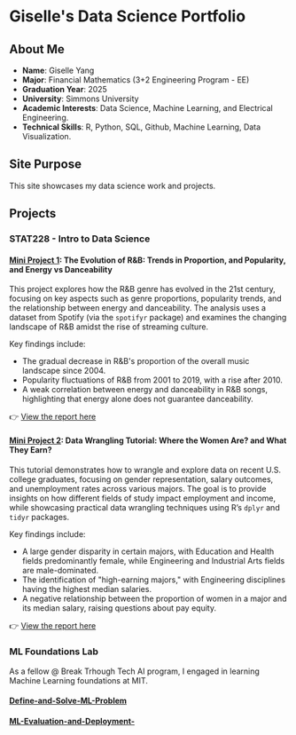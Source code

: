 # Giselle's Data Science Portfolio

## About Me
- **Name**: Giselle Yang
- **Major**: Financial Mathematics (3+2 Engineering Program - EE) 
- **Graduation Year**: 2025
- **University**: Simmons University
- **Academic Interests**: Data Science, Machine Learning, and Electrical Engineering.
- **Technical Skills**: R, Python, SQL, Github, Machine Learning, Data Visualization.

## Site Purpose
This site showcases my data science work and projects.

## Projects

### STAT228 - Intro to Data Science

#### [Mini Project 1](https://github.com/giselleyangzy/STAT228_miniproject_1): The Evolution of R&B: Trends in Proportion, and Popularity, and Energy vs Danceability

This project explores how the R&B genre has evolved in the 21st century, focusing on key aspects such as genre proportions, popularity trends, and the relationship between energy and danceability. The analysis uses a dataset from Spotify (via the `spotifyr` package) and examines the changing landscape of R&B amidst the rise of streaming culture.

Key findings include:

- The gradual decrease in R&B's proportion of the overall music landscape since 2004.
- Popularity fluctuations of R&B from 2001 to 2019, with a rise after 2010.
- A weak correlation between energy and danceability in R&B songs, highlighting that energy alone does not guarantee danceability.

👉 [View the report here](https://giselleyangzy.github.io/STAT228_miniproject_1/mini_project_1.html)

#### [Mini Project 2](https://github.com/giselleyangzy/STAT228_miniproject_2): Data Wrangling Tutorial: Where the Women Are? and What They Earn?

This tutorial demonstrates how to wrangle and explore data on recent U.S. college graduates, focusing on gender representation, salary outcomes, and unemployment rates across various majors. The goal is to provide insights on how different fields of study impact employment and income, while showcasing practical data wrangling techniques using R’s `dplyr` and `tidyr` packages.

Key findings include:

- A large gender disparity in certain majors, with Education and Health fields predominantly female, while Engineering and Industrial Arts fields are male-dominated.
- The identification of "high-earning majors," with Engineering disciplines having the highest median salaries.
- A negative relationship between the proportion of women in a major and its median salary, raising questions about pay equity.

👉 [View the report here](https://giselleyangzy.github.io/STAT228_miniproject_2/mini_project_2.html)

### ML Foundations Lab 

As a fellow @ Break Trhough Tech AI program, I engaged in learning Machine Learning foundations at MIT. 

#### [Define-and-Solve-ML-Problem](https://github.com/giselleyangzy/Define-and-Solve-ML-Problem)

#### [ML-Evaluation-and-Deployment-](https://github.com/giselleyangzy/ML-Evaluation-and-Deployment-)



